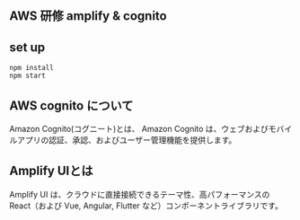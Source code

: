 ## AWS 研修 amplify & cognito

## set up

```:bash
npm install
npm start
```

## AWS cognito について

Amazon Cognito(コグニート)とは、
Amazon Cognito は、ウェブおよびモバイルアプリの認証、承認、およびユーザー管理機能を提供します。


## Amplify UIとは

Amplify UI は、クラウドに直接接続できるテーマ性、高パフォーマンスの React（および Vue, Angular, Flutter など）コンポーネントライブラリです。
